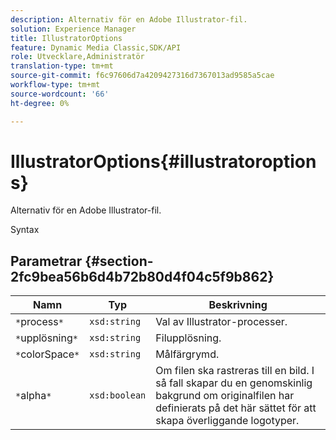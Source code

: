 ```yaml
---
description: Alternativ för en Adobe Illustrator-fil.
solution: Experience Manager
title: IllustratorOptions
feature: Dynamic Media Classic,SDK/API
role: Utvecklare,Administratör
translation-type: tm+mt
source-git-commit: f6c97606d7a4209427316d7367013ad9585a5cae
workflow-type: tm+mt
source-wordcount: '66'
ht-degree: 0%

---
```



# IllustratorOptions{#illustratoroptions}

Alternativ för en Adobe Illustrator-fil.

Syntax

## Parametrar {#section-2fc9bea56b6d4b72b80d4f04c5f9b862}

| Namn | Typ | Beskrivning |
|---|---|---|
| `*`process`*` | `xsd:string` | Val av Illustrator-processer. |
| `*`upplösning`*` | `xsd:string` | Filupplösning. |
| `*`colorSpace`*` | `xsd:string` | Målfärgrymd. |
| `*`alpha`*` | `xsd:boolean` | Om filen ska rastreras till en bild. I så fall skapar du en genomskinlig bakgrund om originalfilen har definierats på det här sättet för att skapa överliggande logotyper. |

